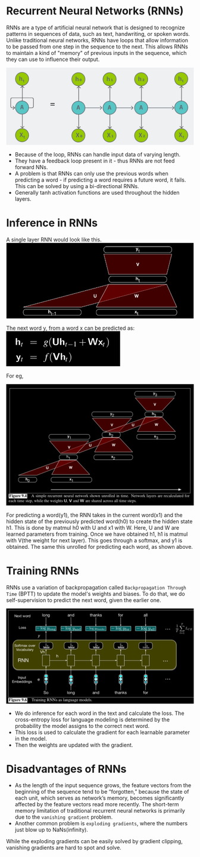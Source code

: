 # Recurrent Neural Networks (RNNs)
RNNs are a type of artificial neural network that is designed to recognize patterns in sequences of data, such as text, handwriting, or spoken words. Unlike traditional neural networks, RNNs have loops that allow information to be passed from one step in the sequence to the next. This allows RNNs to maintain a kind of "memory" of previous inputs in the sequence, which they can use to influence their output.

![Alt text](image-10.png)

- Because of the loop, RNNs can handle input data of varying length.
- They have a feedback loop present in it - thus RNNs are not feed forward NNs. 
- A problem is that RNNs can only use the previous words when predicting a word - if predicting a word requires a future word, it fails. This can be solved by using a bi-directional RNNs.
- Generally tanh activation functions are used throughout the hidden layers.

# Inference in RNNs
A single layer RNN would look like this.
![alt text](image-6.png)

The next word y, from a word x can be predicted as: ![alt text](image-7.png)

For eg,

![alt text](image-8.png)

For predicting a word(y1), the RNN takes in the current word(x1) and the hidden state of the previously predicted word(h0) to create the hidden state h1. This is done by matmul h0 with U and x1 with W. Here, U and W are learned parameters from training. Once we have obtained h1, h1 is matmul with V(the weight for next layer). This goes through a softmax, and y1 is obtained. The same this unrolled for predicting each word, as shown above.

# Training RNNs
RNNs use a variation of backpropagation called `Backpropagation Through Time` (BPTT) to update the model's weights and biases. To do that, we do self-supervision to predict the next word, given the earlier one.

![alt text](image-9.png)

- We do inference for each word in the text and calculate the loss. The cross-entropy loss for language modeling is determined by the probability the model assigns to the correct next word.
- This loss is used to calculate the gradient for each learnable parameter in the model.
- Then the weights are updated with the gradient.

# Disadvantages of RNNs
- As the length of the input sequence grows, the feature vectors from the beginning of the sequence tend to be “forgotten,” because the state of each unit, which serves as network’s memory, becomes significantly affected by the feature vectors read more recently. The short-term memory limitation of traditional recurrent neural networks is primarily due to the `vanishing gradient` problem.
- Another common problem is `exploding gradients`, where the numbers just blow up to NaNs(infinity).

While the exploding gradients can be easily solved by gradient clipping, vanishing gradients are hard to spot and solve.
